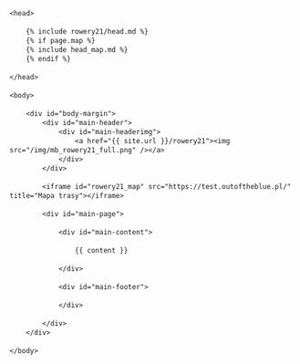 <!DOCTYPE HTML>
<html lang="pl">

	<head>

		{% include rowery21/head.md %}
		{% if page.map %}
		{% include head_map.md %}
		{% endif %}

	</head>

	<body>

		<div id="body-margin">
			<div id="main-header">
				<div id="main-headerimg">
					<a href="{{ site.url }}/rowery21"><img src="/img/mb_rowery21_full.png" /></a>
				</div>
			</div>

			<iframe id="rowery21_map" src="https://test.outoftheblue.pl/" title="Mapa trasy"></iframe>

			<div id="main-page">

				<div id="main-content">

					{{ content }}

				</div>

				<div id="main-footer">

				</div>

			</div>
		</div>

	</body>
</html>
